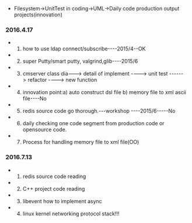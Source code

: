 
* Filesystem->UnitTest in coding->UML->Daily code production output projects(innovation)

### 2016.4.17  
* 1. how to use ldap connect/subscribe----2015/4--OK
* 2. super Putty/smart putty, valgrind,glib----2015/6
* 3. cmserver class dia---> detail of implement ----> unit test ------> refactor ----> new function
* 4. innovation point:a) auto construct dsl file b) memory file to xml ascii file----No
* 5. redis source code go thorough.---workshop ----2015/6-----No
* 6. daily checking one code segment from production code or opensource code.
* 7. Process for handling memory file to xml file(OO)

### 2016.7.13
* 1. redis source code reading  
* 2. C++ project code reading  
* 3. libevent how to implement async  
* 4. linux kernel networking protocol stack!!!

